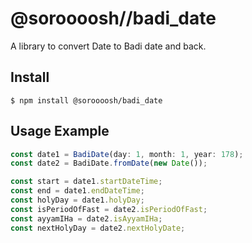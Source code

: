 # @soroooosh//badi_date

A library to convert Date to Badi date and back.

## Install

```
$ npm install @soroooosh/badi_date
```

## Usage Example

```js
const date1 = BadiDate(day: 1, month: 1, year: 178);
const date2 = BadiDate.fromDate(new Date());

const start = date1.startDateTime;
const end = date1.endDateTime;
const holyDay = date1.holyDay;
const isPeriodOfFast = date2.isPeriodOfFast;
const ayyamIHa = date2.isAyyamIHa;
const nextHolyDay = date2.nextHolyDate;

```
